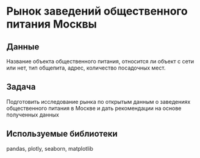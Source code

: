 # Рынок заведений общественного питания Москвы

## Данные
Название объекта общественного питания, относится ли объект с сети или нет, тип общепита, адрес, количество посадочных мест.

## Задача
Подготовить исследование рынка по открытым данным о заведениях общественного питания в Москве и дать рекомендации на основе полученных данных
    
## Используемые библиотеки
pandas, plotly, seaborn, matplotlib